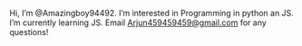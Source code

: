Hi, I’m @Amazingboy94492. 
I’m interested in Programming in python an JS. 
I’m currently learning JS. 
Email Arjun459459459@gmail.com for any questions!
